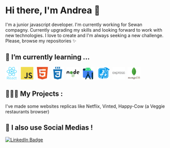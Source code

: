 # Hi there, I'm Andrea 👋

I'm a junior javascript developer. I'm currently working for Sewan compagny.
Currently upgrading my skills and looking forward to work with new technologies.
I love to create and I'm always seeking a new challenge.
Please, browse my repositories ✨

  
##  🌱 I’m currently learning ...
  <img src="https://github.com/devicons/devicon/blob/master/icons/react/react-original-wordmark.svg" title="React" alt="React" width="40" height="40"/>&nbsp;
    <img src="https://github.com/devicons/devicon/blob/master/icons/javascript/javascript-original.svg" title="JavaScript" alt="JavaScript" width="40" height="40"/>&nbsp;
  <img src="https://github.com/devicons/devicon/blob/master/icons/html5/html5-original.svg" title="HTML5" alt="HTML" width="40" height="40"/>&nbsp;
  <img src="https://github.com/devicons/devicon/blob/master/icons/css3/css3-plain-wordmark.svg"  title="CSS3" alt="CSS" width="40" height="40"/>&nbsp;
  <img src="https://github.com/devicons/devicon/blob/master/icons/nodejs/nodejs-original-wordmark.svg" title="NodeJS" alt="NodeJS" width="40" height="40"/>&nbsp;
   <img src="https://github.com/devicons/devicon/blob/master/icons/androidstudio/androidstudio-original.svg" title="AStudio" alt="AStudio" width="40" height="40"/>&nbsp;
    <img src="https://github.com/devicons/devicon/blob/master/icons/xcode/xcode-plain.svg" title="Xcode" alt="`Xcode" width="40" height="40"/>&nbsp;
    <img src="https://github.com/devicons/devicon/blob/master/icons/express/express-original-wordmark.svg" title="Express" alt="Express" width="40" height="40"/>&nbsp;
    <img src="https://github.com/devicons/devicon/blob/master/icons/mongodb/mongodb-original-wordmark.svg" title="MongoDB" alt="MongoDB" width="40" height="40"/>&nbsp;
   
   
##   👩🏻‍💻 My Projects : 

I've made some websites replicas like 
Netflix, Vinted, Happy-Cow (a Veggie restaurants browser)

## 🤭 I also use Social Medias !

 <a href="https://www.linkedin.com/in/andréa-masselot-35bbb1252"/>
    <img src="https://img.shields.io/badge/LinkedIn-blue?style=for-the-badge&logo=linkedin&logoColor=white" alt="LinkedIn Badge"/>
  </a>

